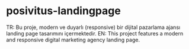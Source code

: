 # posivitus-landingpage
TR: Bu proje, modern ve duyarlı (responsive) bir dijital pazarlama ajansı landing page tasarımını içermektedir. EN: This project features a modern and responsive digital marketing agency landing page. 
